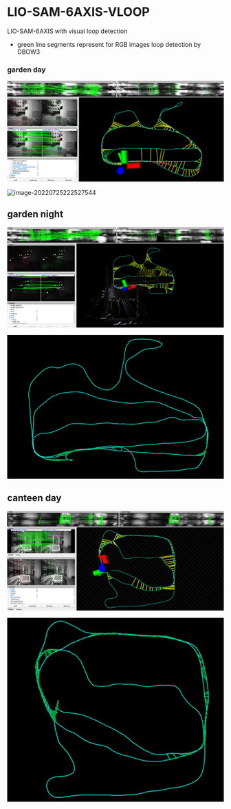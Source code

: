 # LIO-SAM-6AXIS-VLOOP
LIO-SAM-6AXIS with visual loop detection

- green line segments represent for RGB images loop detection by DBOW3



### garden day

![image-20220725204001534](README/image-20220725204001534.png)

![image-20220725222527544](README/image-20220725222527544.png)

## garden night

![image-20220725205049056](README/image-20220725205049056.png)

![image-20220725205302743](README/image-20220725205302743.png)

## canteen day

![image (3)](README/image%20(3).png)

![image (2)](README/image%20(2).png)



